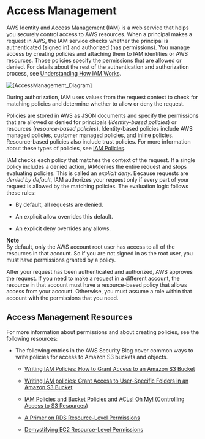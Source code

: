 # Access Management<a name="access"></a>

AWS Identity and Access Management \(IAM\) is a web service that helps you securely control access to AWS resources\. When a principal makes a request in AWS, the IAM service checks whether the principal is authenticated \(signed in\) and authorized \(has permissions\)\. You manage access by creating policies and attaching them to IAM identities or AWS resources\. Those policies specify the permissions that are allowed or denied\. For details about the rest of the authentication and authorization process, see [Understanding How IAM Works](intro-structure.md)\.

![\[AccessManagement_Diagram\]](http://alpha-docs-aws.amazon.com/IAM/latest/UserGuide/images/access-diagram_800.png)

During authorization, IAM uses values from the request context to check for matching policies and determine whether to allow or deny the request\. 

Policies are stored in AWS as JSON documents and specify the permissions that are allowed or denied for principals \(*identity\-based policies*\) or resources \(*resource\-based policies*\)\. Identity\-based policies include AWS managed policies, customer managed policies, and inline policies\. Resource\-based policies also include trust policies\. For more information about these types of policies, see [IAM Policies](access_policies.md)\.

IAM checks each policy that matches the context of the request\. If a single policy includes a denied action, IAMdenies the entire request and stops evaluating policies\. This is called an *explicit deny*\. Because requests are *denied by default*, IAM authorizes your request only if every part of your request is allowed by the matching policies\. The evaluation logic follows these rules:

+ By default, all requests are denied\.

+ An explicit allow overrides this default\.

+ An explicit deny overrides any allows\.

**Note**  
By default, only the AWS account root user has access to all of the resources in that account\. So if you are not signed in as the root user, you must have permissions granted by a policy\.

After your request has been authenticated and authorized, AWS approves the request\. If you need to make a request in a different account, the resource in that account must have a resource\-based policy that allows access from your account\. Otherwise, you must assume a role within that account with the permissions that you need\.

## Access Management Resources<a name="access_resources"></a>

For more information about permissions and about creating policies, see the following resources:

+ The following entries in the AWS Security Blog cover common ways to write policies for access to Amazon S3 buckets and objects\.

  + [Writing IAM Policies: How to Grant Access to an Amazon S3 Bucket](http://aws.amazon.com/blogs/security/writing-iam-policies-how-to-grant-access-to-an-amazon-s3-bucket/)

  + [Writing IAM policies: Grant Access to User\-Specific Folders in an Amazon S3 Bucket](http://aws.amazon.com/blogs/security/writing-iam-policies-grant-access-to-user-specific-folders-in-an-amazon-s3-bucket/)

  + [IAM Policies and Bucket Policies and ACLs\! Oh My\! \(Controlling Access to S3 Resources\)](http://aws.amazon.com/blogs/security/iam-policies-and-bucket-policies-and-acls-oh-my-controlling-access-to-s3-resources/)

  + [A Primer on RDS Resource\-Level Permissions](http://aws.amazon.com/blogs/security/a-primer-on-rds-resource-level-permissions)

  + [Demystifying EC2 Resource\-Level Permissions](http://aws.amazon.com/blogs/security/demystifying-ec2-resource-level-permissions/)